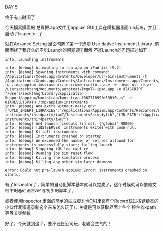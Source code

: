 DAY 5 

终于有点时间了

今天摸索摸索的 总算把.app文件用appium GUI工具在模拟器里面run起来，并且启动了Inspector 了

就在Advance Setting 里面勾选了第一个选项 Use Native Instrument Library ,前面困扰了我好久的不能Launch的问题迎刃而解
不能Launch的问题描述如下：
```
info: Launching instruments

info: [debug] Attempting to run app on iPad Air (9.2)
info: [debug] Spawning instruments with command: /Applications/Xcode.app/Contents/Developer/usr/bin/instruments -t /Applications/Xcode.app/Contents/Applications/Instruments.app/Contents/PlugIns/AutomationInstrument.xrplugin/Contents/Resources/Automation.tracetemplate -D /tmp/appium-instruments/instrumentscli0.trace -w "iPad Air (9.2)" /Users/zecktang/Documents/autotest/ImgoTV-ipad.app -e UIASCRIPT "/Users/zecktang/Library/Application Support/appium/bootstrap/bootstrap-f062718992d59810.js" -e UIARESULTSPATH /tmp/appium-instruments
info: [debug] And extra without-delay env: {"DYLD_INSERT_LIBRARIES":"/Applications/Appium.app/Contents/Resources/node_modules/appium/submodules/appium-instruments/thirdparty/iwd7/InstrumentsShim.dylib","LIB_PATH":"/Applications/Appium.app/Contents/Resources/node_modules/appium/submodules/appium-instruments/thirdparty/iwd7"}
info: [debug] And launch timeouts (in ms): {"global":90000}
info: [debug] [INSTSERVER] Instruments exited with code null
info: [debug] Killall instruments
info: [debug] Instruments crashed on startup
info: [debug] We exceeded the number of retries allowed for instruments to successfully start; failing launch
info: [debug] Stopping iOS log capture
info: [debug] Running ios sim reset flow
info: [debug] Killing the simulator process
info: [debug] Killing any other simulator daemons

error: Could not pre-launch appium: Error: Instruments crashed on startup
```



有了Inspector了，简单的自动化脚本基本就可以完成了，这个时候就可以依赖文档中的基础语言API写初步的脚本了。

或者使用Inspector 里面的简单的生成脚本也OK(里面有个Record玩过按键精灵的小伙伴就知道录制这个东东怎么玩了)，关键是可以获取界面上各个 控件的xpath等等关键参数

好了，今天就到这了，要不还在公司玩，老婆会生气的！


